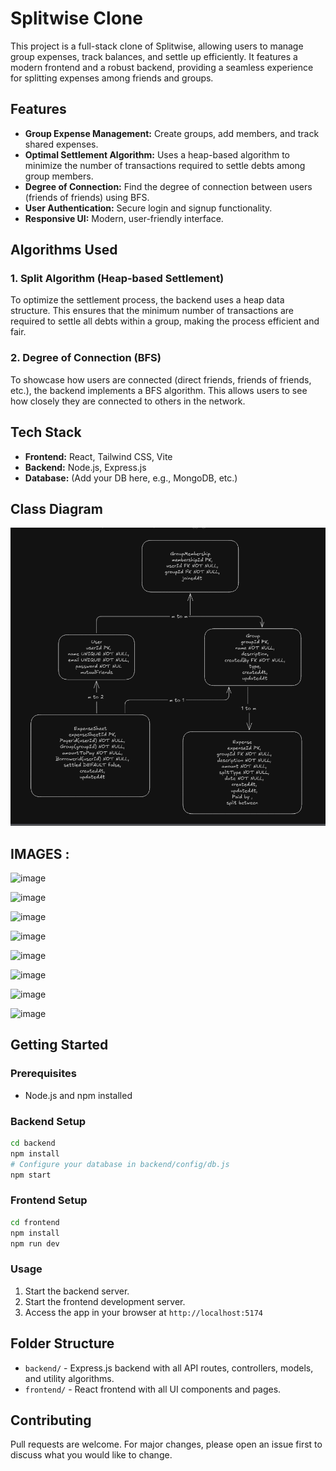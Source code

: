 # Splitwise Clone

This project is a full-stack clone of Splitwise, allowing users to manage group expenses, track balances, and settle up efficiently. It features a modern frontend and a robust backend, providing a seamless experience for splitting expenses among friends and groups.

## Features

- **Group Expense Management:** Create groups, add members, and track shared expenses.
- **Optimal Settlement Algorithm:** Uses a heap-based algorithm to minimize the number of transactions required to settle debts among group members.
- **Degree of Connection:** Find the degree of connection between users (friends of friends) using BFS.
- **User Authentication:** Secure login and signup functionality.
- **Responsive UI:** Modern, user-friendly interface.

## Algorithms Used

### 1. Split Algorithm (Heap-based Settlement)
To optimize the settlement process, the backend uses a heap data structure. This ensures that the minimum number of transactions are required to settle all debts within a group, making the process efficient and fair.

### 2. Degree of Connection (BFS)
To showcase how users are connected (direct friends, friends of friends, etc.), the backend implements a BFS algorithm. This allows users to see how closely they are connected to others in the network.

## Tech Stack

- **Frontend:** React, Tailwind CSS, Vite
- **Backend:** Node.js, Express.js
- **Database:** (Add your DB here, e.g., MongoDB, etc.)

## Class Diagram

![Class Diagram](image.png)


## IMAGES :
![image](https://github.com/user-attachments/assets/d6578dbc-b5aa-4bdf-a1af-cc8cd368490f)

![image](https://github.com/user-attachments/assets/be8d4b55-871a-48e0-8e0e-ddae63cff75a)

![image](https://github.com/user-attachments/assets/f34255f7-21c0-4f8c-962a-e4709896ec15)

![image](https://github.com/user-attachments/assets/dd7f0615-d942-46b2-9a02-1652581e2360)

![image](https://github.com/user-attachments/assets/66f6de83-1f70-4362-b472-dcd433740693)

![image](https://github.com/user-attachments/assets/fab3a98e-aeac-482a-88e0-437c66256bca)

![image](https://github.com/user-attachments/assets/d3624212-2b96-46e6-bc95-2b0ac516b81b)

![image](https://github.com/user-attachments/assets/be2c8223-70a8-4aa6-bf5f-13cc0f816d06)

## Getting Started

### Prerequisites

- Node.js and npm installed

### Backend Setup

```bash
cd backend
npm install
# Configure your database in backend/config/db.js
npm start
```

### Frontend Setup

```bash
cd frontend
npm install
npm run dev
```

### Usage

1. Start the backend server.
2. Start the frontend development server.
3. Access the app in your browser at `http://localhost:5174` 

## Folder Structure

- `backend/` - Express.js backend with all API routes, controllers, models, and utility algorithms.
- `frontend/` - React frontend with all UI components and pages.

## Contributing

Pull requests are welcome. For major changes, please open an issue first to discuss what you would like to change.

